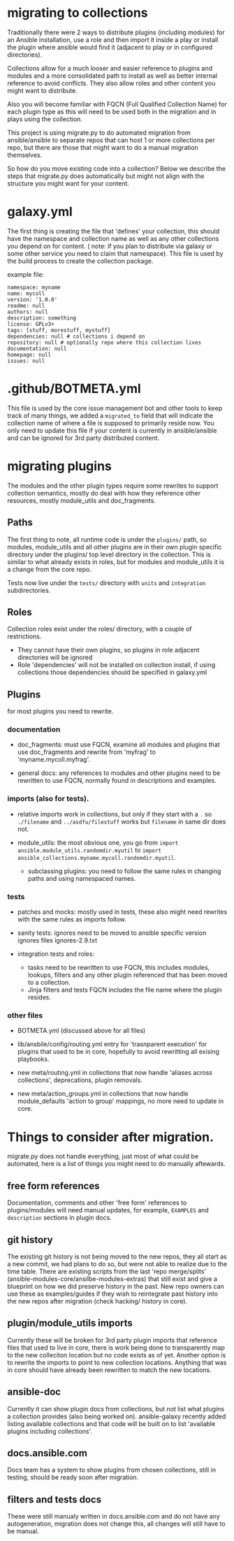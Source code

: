 # migrating to collections

Traditionally there were 2 ways to distribute plugins (including modules) for an Ansible installation,
use a role and then import it inside a play or install the plugin where ansible would find it (adjacent to play or in configured directories).

Collections allow for a much looser and easier reference to plugins and modules and a more consolidated path to install as well as better internal reference to avoid conflicts.
They also allow roles and other content you might want to distribute.

Also you will become familiar with FQCN (Full Qualified Collection Name) for each plugin type as this will need to be used both in the migration and in plays using the collection.


This project is using migrate.py to do automated migration from ansible/ansible to separate repos that can host 1 or more collections per repo, but there are those that might want to do a manual migration themselves.

So how do you move existing code into a collection? Below we describe the steps that migrate.py does automatically but might not align with the structure you might want for your content.


# galaxy.yml

The first thing is creating the file that 'defines' your collection, this should have the namespace and collection name as well as any other collections you depend on for content.
( note: if you plan to distribute via galaxy or some other service you need to claim that namespace). This file is used by the build process to create the collection package.


example file:
```
namespace: myname
name: mycoll
version: '1.0.0'
readme: null
authors: null
description: something
license: GPLv3+
tags: [stuff, morestuff, mystuff]
dependencies: null # collections i depend on
repository: null # optionally repo where this collection lives
documentation: null
homepage: null
issues: null
```

# .github/BOTMETA.yml

This file is used by the core issue management bot and other tools to keep track of many things, we added a `migrated_to` field that will indicate the collection name of where a file is supposed to primarily reside now.
You only need to update this file if your content is currently in ansible/ansible and can be ignored for 3rd party distributed content.

# migrating plugins

The modules and the other plugin types require some rewrites to support collection semantics, mostly do deal with how they reference other resources, mostly module_utils and doc_fragments.


## Paths
The first thing to note, all runtime code is under the ``plugins/`` path, so modules, module_utils and
all other plugins are in their own plugin specific directory under the plugins/ top level directory in the collection.
This is similar to what already exists in roles, but for modules and module_utils it is a change from the core repo.

Tests now live under the ``tests/`` directory with ``units`` and ``integration`` subdirectories.

## Roles
Collection roles exist under the roles/ directory, with a couple of restrictions.

* They cannot have their own plugins, so  plugins in role adjacent directories will be ignored
* Role 'dependencies' will not be installed on collection install, if using collections those dependencies should be specified in galaxy.yml

## Plugins

for most plugins you need to rewrite.

### documentation
* doc_fragments: must use FQCN, examine all modules and plugins that use doc_fragments and rewrite from 'myfrag' to 'myname.mycoll.myfrag'.

* general docs: any references to modules and other plugins need to be rewritten to use FQCN, normally found in descriptions and examples.

### imports (also for tests).

* relative imports work in collections, but only if they start with a ``.`` so ``./filename`` and ``../asdfu/filestuff`` works but ``filename`` in same dir does not.

* module_utils: the most obvious one, you go from ``import ansible.module_utils.randomdir.myutil`` to ``import ansible_collections.myname.mycoll.randomdir.myutil``.

	* subclassing plugins: you need to follow the same rules in changing paths and using namespaced names.

### tests

* patches and mocks: mostly used in tests, these also might need rewrites with the same rules as imports follow.

* sanity tests: ignores need to be moved to ansible specific version ignores files ignores-2.9.txt

* integration tests and roles:
  * tasks need to be rewritten to use FQCN, this includes modules, lookups, filters and any other plugin referenced that has been moved to a collection.
  * Jinja filters and tests FQCN includes the file name where the plugin resides.

### other files

* BOTMETA.yml (discussed above for all files)

* lib/ansbile/config/routing.yml entry for 'trasnparent execution' for plugins that used to be in core, hopefully to avoid rewritting all exising playbooks.

* new meta/routing.yml in collections that now handle 'aliases across collections', deprecations, plugin removals.

* new meta/action_groups.yml in collections that now handle module_defaults 'action to group' mappings, no more need to update in core.


Things to consider after migration.
===================================

migrate.py does not handle everything, just most of what could be automated, here is a list of things you might need to do manually aftewards.


free form references
--------------------

Documentation, comments and other 'free form' references to plugins/modules will need manual updates, for example, `EXAMPLES` and `description` sections in plugin docs.


git history
-----------

The existing git history is not being moved to the new repos, they all start as a new commit, we had plans to do so, but were not able to realize due to the time table.
There are existing scripts from the last 'repo merge/splits' (ansible-modules-core/ansilbe-modules-extras) that still exist and give a blueprint on how we did preserve history in the past.
New repo owners can use these as examples/guides if they wish to reintegrate past history into the new repos after migration (check hacking/ history in core).


plugin/module_utils imports
---------------------------

Currently these will be broken for 3rd party plugin imports that reference files that used to live in core, there is work being done to transparently map to the new colleciton location but no code exists as of yet. Another option is to rewrite the imports to point to new collection locations. Anything that was in core should have already been rewritten to match the new locations.


ansible-doc
-----------

Currently it can show plugin docs from collections, but not list what plugins a collection provides (also being worked on).
ansible-galaxy recently added listing available collections and that code will be built on to list 'available plugins including collections'.


docs.ansible.com
----------------

Docs team has a system to show plugins from chosen collections, still in testing, should be ready soon after migration.


filters and tests docs
----------------------

These were still manualy written in docs.ansible.com and do not have any autogeneration, migration does not change this, all changes will still have to be manual.
